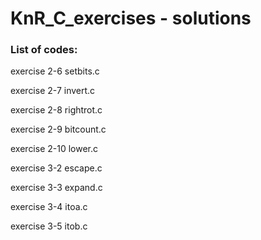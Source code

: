 # KnR_C_exercises - solutions


### List of codes: 

exercise 2-6   setbits.c

exercise 2-7   invert.c      

exercise 2-8   rightrot.c   

exercise 2-9   bitcount.c   

exercise 2-10  lower.c      

exercise 3-2   escape.c

exercise 3-3   expand.c     

exercise 3-4   itoa.c 

exercise 3-5   itob.c
